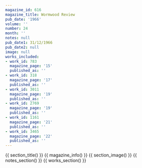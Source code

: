 ```yaml
---
magazine_id: 616
magazine_title: Wormwood Review
pub_date: '1966'
volume: ''
number: 24
month: ''
notes: null
pub_date1: 31/12/1966
pub_date2: null
image: null
works_included:
- work_id: 783
  magazine_page: '15'
  published_as: ''
- work_id: 318
  magazine_page: '17'
  published_as: ''
- work_id: 3011
  magazine_page: '19'
  published_as: ''
- work_id: 2769
  magazine_page: '19'
  published_as: ''
- work_id: 1161
  magazine_page: '21'
  published_as: ''
- work_id: 3465
  magazine_page: '22'
  published_as: ''
---
```


{{ section_title() }}
{{ magazine_info() }}
{{ section_image() }}
{{ notes_section() }}
{{ works_section() }}
